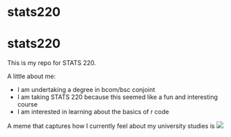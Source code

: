 # stats220
# stats220

This is my repo for STATS 220. 

A little about me:

- I am undertaking a degree in bcom/bsc conjoint
- I am taking STATS 220 because this seemed like a fun and interesting course 
- I am interested in learning about the basics of r code 

A meme that captures how I currently feel about my university studies is ![](https://c.tenor.com/8druEACXtX8AAAAd/tenor.gif)
